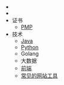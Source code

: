 <!-- 导航栏 --> 

- <!-- [买房](docs/House/README.md) -->
- <!-- [赚钱](docs/Money/README.md) -->
- 证书
  - [PMP](docs/LCE/PMP/README.md)
- 技术
  - [Java](docs/Java/README.md)
  - [Python](docs/Python/README.md)
  - Golang
  - 大数据
  - [前端](docs/Front/README.md)
  - [常见的网站工具](docs/Website/README.md)

